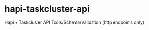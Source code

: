 hapi-taskcluster-api
====================

Hapi + Taskcluster API Tools/Schema/Validation (http endpoints only)
